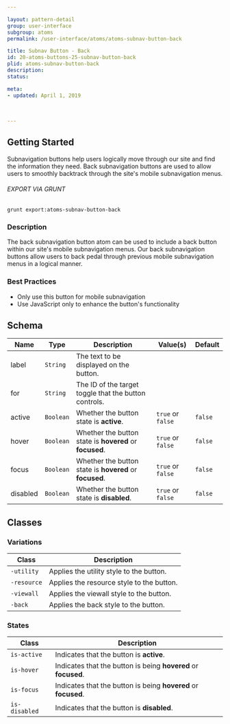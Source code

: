 ```yaml
---

layout: pattern-detail
group: user-interface
subgroup: atoms
permalink: /user-interface/atoms/atoms-subnav-button-back

title: Subnav Button - Back
id: 20-atoms-buttons-25-subnav-button-back
plid: atoms-subnav-button-back
description: 
status: 

meta:
- updated: April 1, 2019
  
  
  
---
```



## Getting Started

Subnavigation buttons help users logically move through our site and find the information they need. Back subnavigation buttons are used to allow users to smoothly backtrack through the site's mobile subnavigation menus.

###### EXPORT VIA GRUNT

```
grunt export:atoms-subnav-button-back
```


### Description

The back subnavigation button atom can be used to include a back button within our site's mobile subnavigation menus. Our back subnavigation buttons allow users to back pedal through previous mobile subnavigation menus in a logical manner.


### Best Practices

- Only use this button for mobile subnavigation
- Use JavaScript only to enhance the button's functionality


## Schema

| Name            | Type      | Description                                               | Value(s)                                | Default                 |
|-----------------|-----------|-----------------------------------------------------------|-----------------------------------------|-------------------------|
| label           | `String`  | The text to be displayed on the button.                   |                                         |                         |
| for             | `String`  | The ID of the target toggle that the button controls.     |                                         |                         |
| active          | `Boolean` | Whether the button state is **active**.                   | `true` or `false`                       | `false`                 |
| hover           | `Boolean` | Whether the button state is **hovered** or **focused**.   | `true` or `false`                       | `false`                 |
| focus           | `Boolean` | Whether the button state is **hovered** or **focused**.   | `true` or `false`                       | `false`                 |
| disabled        | `Boolean` | Whether the button state is **disabled**.                 | `true` or `false`                       | `false`                 |


## Classes

### Variations

| Class           | Description                                     |
|-----------------|-------------------------------------------------|
| `-utility`      | Applies the utility style to the button.        |
| `-resource`     | Applies the resource style to the button.       |
| `-viewall`      | Applies the viewall style to the button.        |
| `-back`         | Applies the back style to the button.           |

### States

| Class             | Description                                                           |
|-------------------|-----------------------------------------------------------------------|
| `is-active`       | Indicates that the button is **active**.                              |
| `is-hover`        | Indicates that the button is being **hovered** or **focused**.        |
| `is-focus`        | Indicates that the button is being **hovered** or **focused**.        |
| `is-disabled`     | Indicates that the button is **disabled**.                            |
